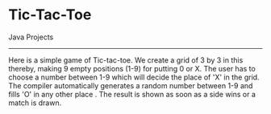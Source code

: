 # Tic-Tac-Toe
Java Projects <hr>
Here is a simple game of Tic-tac-toe.
We create a grid of 3 by 3 in this thereby, making 9 empty positions (1-9) for putting 0 or X.
The user has to choose a number between 1-9 which will decide the place of 'X' in the grid.
The compiler automatically generates a random number between 1-9 and fills 'O' in any other place .
The result is shown as soon as a side wins or a match is drawn.
